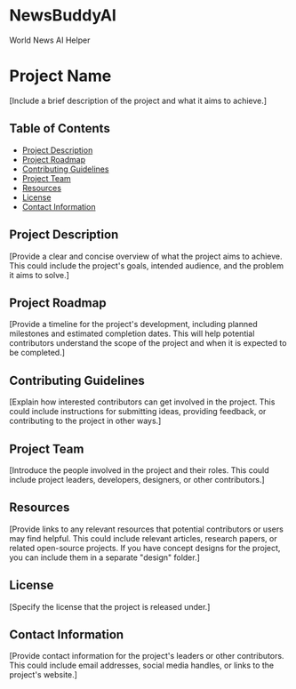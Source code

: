# NewsBuddyAI
World News AI Helper

# Project Name

[Include a brief description of the project and what it aims to achieve.]

## Table of Contents

- [Project Description](#project-description)
- [Project Roadmap](#project-roadmap)
- [Contributing Guidelines](#contributing-guidelines)
- [Project Team](#project-team)
- [Resources](#resources)
- [License](#license)
- [Contact Information](#contact-information)

## Project Description

[Provide a clear and concise overview of what the project aims to achieve. This could include the project's goals, intended audience, and the problem it aims to solve.]

## Project Roadmap

[Provide a timeline for the project's development, including planned milestones and estimated completion dates. This will help potential contributors understand the scope of the project and when it is expected to be completed.]

## Contributing Guidelines

[Explain how interested contributors can get involved in the project. This could include instructions for submitting ideas, providing feedback, or contributing to the project in other ways.]

## Project Team

[Introduce the people involved in the project and their roles. This could include project leaders, developers, designers, or other contributors.]

## Resources

[Provide links to any relevant resources that potential contributors or users may find helpful. This could include relevant articles, research papers, or related open-source projects. If you have concept designs for the project, you can include them in a separate "design" folder.]

## License

[Specify the license that the project is released under.]

## Contact Information

[Provide contact information for the project's leaders or other contributors. This could include email addresses, social media handles, or links to the project's website.]
